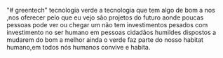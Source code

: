 "# greentech" 
tecnologia verde a tecnologia que tem algo de bom a nos ,nos oferecer pelo que eu vejo são projetos do futuro aonde poucas pessoas pode ver ou chegar um não tem investimentos pesados com investimento no ser humano em pessoas cidadãos humildes dispostos a mudarem do bom a melhor ainda o verde faz parte do nosso habitat humano,em todos nós humanos convive e habita.

